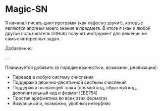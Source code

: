 # Magic-SN
Я начинал писать цикл программ (как пафосно звучит), которые являются апогеем моего знания в предмете. В итоге я (как и любой другой пользователь GitHub) получит инструмент для решения не самых интересных задач.

Добавленно:

...

Планируется добавить (в порядке важности и, возможно, реализации):

- Перевод в любую систему счисления
- Поддержка двоично-десятичной системы счисления
- Поддержка плавающей точки (прямой код, обратный код, дополнительный код и формат IEEE754)
- Простая арифметика во всех этих форматах
- Визуальный и, возможно, удобный интерфейс
